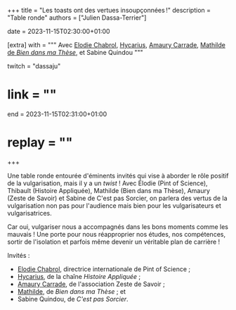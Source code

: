 +++
title = "Les toasts ont des vertues insoupçonnées !"
description = "Table ronde"
authors = ["Julien Dassa-Terrier"]

date = 2023-11-15T02:30:00+01:00

[extra]
with = """
  Avec [Elodie Chabrol](https://www.elodiechabrol.com), [Hycarius](http://hycarius.fr/),
  [Amaury Carrade](https://zestedesavoir.com), [Mathilde de _Bien dans ma Thèse_](https://www.biendansmathese.com/),
  et Sabine Quindou
"""

twitch = "dassaju"
# link = ""

end = 2023-11-15T02:31:00+01:00

# replay = ""
+++

Une table ronde entourée d'éminents invités qui vise à aborder le rôle positif de la vulgarisation, mais il y a un
_twist_ ! Avec Élodie (Pint of Science), Thibault (Histoire Appliquée), Mathilde (Bien dans ma Thèse), Amaury (Zeste
de Savoir) et Sabine de C'est pas Sorcier, on parlera des vertus de la vulgarisation non pas pour l'audience
mais bien pour les vulgarisateurs et vulgarisatrices.

Car oui, vulgariser nous a accompagnés dans les bons moments comme les mauvais ! Une porte pour nous réapproprier
nos études, nos compétences, sortir de l'isolation et parfois même devenir un véritable plan de carrière !

Invités :
- [Elodie Chabrol](https://www.elodiechabrol.com), directrice internationale de Pint of Science ;
- [Hycarius](http://hycarius.fr/), de la chaîne _Histoire Appliquée_ ;
- [Amaury Carrade](https://zestedesavoir.com), de l'association Zeste de Savoir ;
- [Mathilde](https://www.biendansmathese.com/), de _Bien dans ma Thèse_ ; et
- Sabine Quindou, de _C'est pas Sorcier_.
